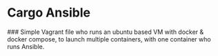 # Cargo Ansible

### Simple Vagrant file who runs an ubuntu based VM with docker & docker compose, to launch multiple containers, with one container who runs Ansible.
